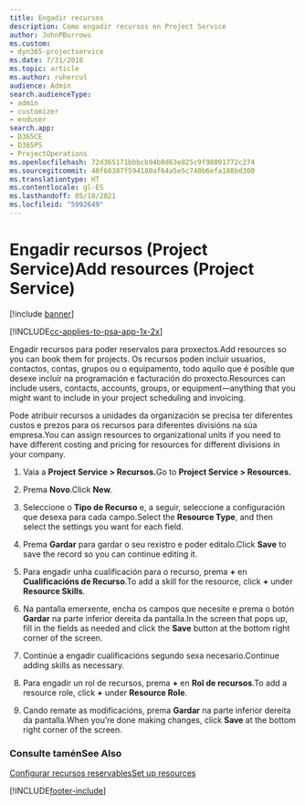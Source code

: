 ```yaml
---
title: Engadir recursos
description: Como engadir recursos en Project Service
author: JohnPBurrows
ms.custom:
- dyn365-projectservice
ms.date: 7/31/2018
ms.topic: article
ms.author: ruhercul
audience: Admin
search.audienceType:
- admin
- customizer
- enduser
search.app:
- D365CE
- D365PS
- ProjectOperations
ms.openlocfilehash: 72d365171bbbcb94b8d63e825c9f98091772c274
ms.sourcegitcommit: 40f68387f594180af64a5e5c748b6efa188bd300
ms.translationtype: HT
ms.contentlocale: gl-ES
ms.lasthandoff: 05/10/2021
ms.locfileid: "5992649"
---
```

# <a name="add-resources-project-service"></a><span data-ttu-id="fc488-103">Engadir recursos (Project Service)</span><span class="sxs-lookup"><span data-stu-id="fc488-103">Add resources (Project Service)</span></span>

[!include [banner](../includes/psa-now-project-operations.md)]

[!INCLUDE[cc-applies-to-psa-app-1x-2x](../includes/cc-applies-to-psa-app-1x-2x.md)]

<span data-ttu-id="fc488-104">Engadir recursos para poder reservalos para proxectos.</span><span class="sxs-lookup"><span data-stu-id="fc488-104">Add resources so you can book them for projects.</span></span> <span data-ttu-id="fc488-105">Os recursos poden incluír usuarios, contactos, contas, grupos ou o equipamento, todo aquilo que é posible que desexe incluír na programación e facturación do proxecto.</span><span class="sxs-lookup"><span data-stu-id="fc488-105">Resources can include users, contacts, accounts, groups, or equipment—anything that you might want to include in your project scheduling and invoicing.</span></span>  
  
<span data-ttu-id="fc488-106">Pode atribuír recursos a unidades da organización se precisa ter diferentes custos e prezos para os recursos para diferentes divisións na súa empresa.</span><span class="sxs-lookup"><span data-stu-id="fc488-106">You can assign resources to organizational units if you need to have different costing and pricing for resources for different divisions in your company.</span></span>  
  
1.  <span data-ttu-id="fc488-107">Vaia a **Project Service > Recursos.**</span><span class="sxs-lookup"><span data-stu-id="fc488-107">Go to **Project Service > Resources.**</span></span>  
  
2.  <span data-ttu-id="fc488-108">Prema **Novo**.</span><span class="sxs-lookup"><span data-stu-id="fc488-108">Click **New**.</span></span>  
  
3.  <span data-ttu-id="fc488-109">Seleccione o **Tipo de Recurso** e, a seguir, seleccione a configuración que desexa para cada campo.</span><span class="sxs-lookup"><span data-stu-id="fc488-109">Select the **Resource Type**, and then select the settings you want for each field.</span></span>  
  
4.  <span data-ttu-id="fc488-110">Prema **Gardar** para gardar o seu rexistro e poder editalo.</span><span class="sxs-lookup"><span data-stu-id="fc488-110">Click **Save** to save the record so you can continue editing it.</span></span>  
  
5.  <span data-ttu-id="fc488-111">Para engadir unha cualificación para o recurso, prema **+** en **Cualificacións de Recurso**.</span><span class="sxs-lookup"><span data-stu-id="fc488-111">To add a skill for the resource, click **+** under **Resource Skills**.</span></span>  
  
6.  <span data-ttu-id="fc488-112">Na pantalla emerxente, encha os campos que necesite e prema o botón **Gardar** na parte inferior dereita da pantalla.</span><span class="sxs-lookup"><span data-stu-id="fc488-112">In the screen that pops up, fill in the fields as needed and click the **Save** button at the bottom right corner of the screen.</span></span>  
  
7.  <span data-ttu-id="fc488-113">Continúe a engadir cualificacións segundo sexa necesario.</span><span class="sxs-lookup"><span data-stu-id="fc488-113">Continue adding skills as necessary.</span></span>  
  
8.  <span data-ttu-id="fc488-114">Para engadir un rol de recursos, prema **+** en **Rol de recursos**.</span><span class="sxs-lookup"><span data-stu-id="fc488-114">To add a resource role, click **+** under **Resource Role**.</span></span>  
  
9. <span data-ttu-id="fc488-115">Cando remate as modificacións, prema **Gardar** na parte inferior dereita da pantalla.</span><span class="sxs-lookup"><span data-stu-id="fc488-115">When you’re done making changes, click **Save** at the bottom right corner of the screen.</span></span>  
  
### <a name="see-also"></a><span data-ttu-id="fc488-116">Consulte tamén</span><span class="sxs-lookup"><span data-stu-id="fc488-116">See Also</span></span>  
 [<span data-ttu-id="fc488-117">Configurar recursos reservables</span><span class="sxs-lookup"><span data-stu-id="fc488-117">Set up resources</span></span>](../psa/set-up-resources.md)


[!INCLUDE[footer-include](../includes/footer-banner.md)]
